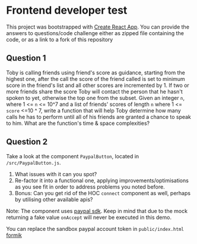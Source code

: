 
# Frontend developer test

This project was bootstrapped with [Create React App](https://github.com/facebook/create-react-app).
You can provide the answers to questions/code challenge either as zipped file containing the code, or as a link to a fork of this repository

## Question 1

Toby is calling friends using friend's score as guidance, starting from the highest one, after the call the score of the friend called is set to minimum score in the friend's list and all other scores are incremented by 1. If two or more friends share the score Toby will contact the person that he hasn't spoken to yet, otherwise the top one from the subset. Given an integer `n`, where 1 <= `n` <= 10^7 and a list of friends' scores of length `n` where 1 <= `score` <=10 ^ 7, write a function that will help Toby determine how many calls he has to perform until all of his friends are granted a chance to speak to him. What are the function's time & space complexities?

## Question 2

Take a look at the component `PaypalButton`, located in `/src/PaypalButton.js`.

1. What issues with it can you spot?
2. Re-factor it into a functional one, applying improvements/optimisations as you see fit in order to address problems you noted before.
3. Bonus: Can you get rid of the HOC `connect` component as well, perhaps by utilising other available apis?

Note: The component uses [paypal sdk](https://developer.paypal.com/docs/business/javascript-sdk/javascript-sdk-reference/). Keep in mind that due to the mock returning a fake value `onAccept` will never be executed in this demo.

You can replace the sandbox paypal account token in `public/index.html`
[formik](https://formik.org/)
